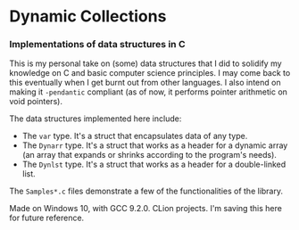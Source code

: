 # Dynamic Collections
### Implementations of data structures in C

This is my personal take on (some) data structures that I did to solidify my knowledge on C and basic computer science principles. I may come back to this eventually when I get burnt out from other languages. I also intend on making it `-pendantic` compliant (as of now, it performs pointer arithmetic on void pointers).  

The data structures implemented here include:  
- The `var` type. It's a struct that encapsulates data of any type.  
- The `Dynarr` type. It's a struct that works as a header for a dynamic array (an array that expands or shrinks according to the program's needs).  
- The `Dynlst` type. It's a struct that works as a header for a double-linked list.  

The `Samples*.c` files demonstrate a few of the functionalities of the library.

Made on Windows 10, with GCC 9.2.0.
CLion projects. I'm saving this here for future reference.